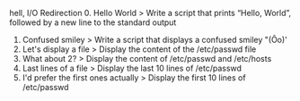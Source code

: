 hell, I/O Redirection
0. Hello World > Write a script that prints “Hello, World”, followed by a new line to the standard output
1. Confused smiley > Write a script that displays a confused smiley "(Ôo)'
2. Let's display a file > Display the content of the /etc/passwd file
3. What about 2? > Display the content of /etc/passwd and /etc/hosts
4. Last lines of a file > Display the last 10 lines of /etc/passwd
5. I'd prefer the first ones actually > Display the first 10 lines of /etc/passwd
